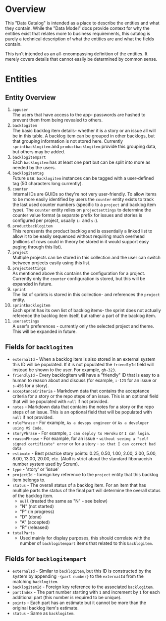 Overview
========

This "Data Catalog" is intended as a place to describe the entities and what they contain.
While the "Data Model" docs provide context for why the entities exist that relates more to
business requirements, this catalog is purely a technical description of what the entities
are and what the fields contain.

This isn't intended as an all-encompassing definition of the entities.  It merely covers
details that cannot easily be determined by common sense.

Entities
========

Entity Overview
---------------

1. `appuser`  
  The users that have access to the app- passwords are hashed to prevent them
  from being revealed to others.
2. `backlogitem`  
  The basic backlog item details- whether it is a story or an issue all will be
  in this table.  A backlog item can be grouped in other backlogs, but that
  grouping information is not stored here.  Currently `sprintbacklogitem` and
  `productbacklogitem` provide this grouping data, but others may be added.
3. `backlogitempart`  
  Each `backlogitem` has at least one part but can be split into more as needed
  by the users.
4. `backlogitemtag`  
  Future use: `backlogitem` instances can be tagged with a user-defined tag
  (50 characters long currently).
5. `counter`  
  Internal IDs are GUIDs so they're not very user-friendly.  To allow items to
  be more easily identified by users the `counter` entity exists to track the
  last used counter numbers (specific to a `project` and backlog item type).
  The `counter` entity relies on `projectsettings` to determine the counter
  value format (a separate prefix for issues and stories is configured per
  project, usually `i-` and `s-`).
6. `productbacklogitem`  
  This represents the product backlog and is essentially a linked list to allow
  it to be easily sequenced without requiring much overhead (millions of rows
  could in theory be stored in it would support easy paging through this list).
7. `project`  
  Multiple projects can be stored in this collection and the user can switch
  between projects easily using this list.
8. `projectsettings`  
  As mentioned above this contains the configuration for a project.  Currently
  only the `counter` configuration is stored, but this will be expanded in
  future.
9. `sprint`  
  The list of sprints is stored in this collection- and references the `project`
  entity.
10. `sprintbacklogitem`  
  Each sprint has its own list of backlog items- the sprint does not actually
  reference the backlog item itself, but rather a part of the backlog item.
11. `usersettings`  
  A user's preferences - currently only the selected project and theme.  This
  will be expanded in future.

Fields for `backlogitem`
------------------------

* `externalId` - When a backlog item is also stored in an external system this
  ID will be populated.  If it is not populated the `friendlyId` field will
  instead be shown to the user.  For example, `gh-323`.
* `friendlyId` - Every backlogitem will have a "friendly" ID that is easy to a
  human to reason about and discuss (for example, `i-123` for an issue or
  `s-456` for a story).
* `acceptanceCriteria` - Markdown data that contains the acceptance criteria for
  a story or the repo steps of an issue.  This is an optional field that will be
  populated with `null` if not provided.
* `notes` - Markdown data that contains the notes for a story or the repo steps
  of an issue.  This is an optional field that will be populated with `null` if
  not provided.
* `rolePhrase` - For example, `As a devops engineer` or
  `As a developer using VS Code`.
* `storyPhrase` - For example, `I can deploy to Heroku` or `I can login`.
* `reasonPhrase` - For example,
  for an issue - `without seeing a "self signed certificate" error`
  or for a story - `so that I can correct bad data`
* `estimate` - Best practice story points: 0.25, 0.50, 1.00, 2.00, 3.00, 5.00,
  8.00, 13.00, 20.00, etc. (Atoll is strict about the standard fibonaccish
  number system used by Scrum).
* `type` - 'story' or 'issue'
* `projectId` - foreign key reference to the `project` entity that this backlog
  item belongs to.
* `status` - The overall status of a backlog item.  For an item that has
   multiple parts the status of the final part will determine the overall status
   of the backlog item.
   - `null` (treated the same as "N" - see below)
   - "N" (not started)
   - "P" (in progress)
   - "D" (done)
   - "A" (accepted)
   - "R" (released)
* `totalParts`
   - Used mainly for display purposes, this should correlate with the number
     of `backlogitempart` items that related to this `backlogitem`.

Fields for `backlogitempart`
----------------------------

* `externalId` - Similar to `backlogitem`, but this ID is constructed by the
  system by appending `-{part number}` to the `externalId` from the matching
  `backlogitem`.
* `backlogitemId` - Foreign key reference to the associated `backlogitem`.
* `partIndex` - The part number starting with `1` and increment by `1` for each
  additional part (this number is required to be unique).
* `points` - Each part has an estimate but it cannot be more than the original
  backlog item's estimate.
* `status` - Same as `backlogitem`.